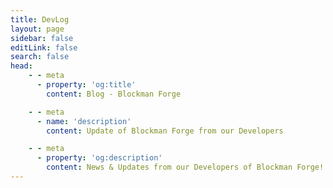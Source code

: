 ```yaml
---
title: DevLog
layout: page
sidebar: false
editLink: false
search: false
head:
    - - meta
      - property: 'og:title'
        content: Blog - Blockman Forge

    - - meta
      - name: 'description'
        content: Update of Blockman Forge from our Developers

    - - meta
      - property: 'og:description'
        content: News & Updates from our Developers of Blockman Forge!
---
```


<script setup>
    import Blogs from '../components/blog/Landing.vue'
</script>

<Blogs
  :blogs="[
	  {
	    title: '🌟 Version 1.0.0 - Grown-up\'s Paradise 🌟',
	    detail: 'Join our legendary Discord Server to embark on this thrilling journey and stay on the cutting edge of updates! Your adventure awaits...',
      href: 'https://discord.gg/arvZCMJ7vG'
	  }
  ]"
/>
